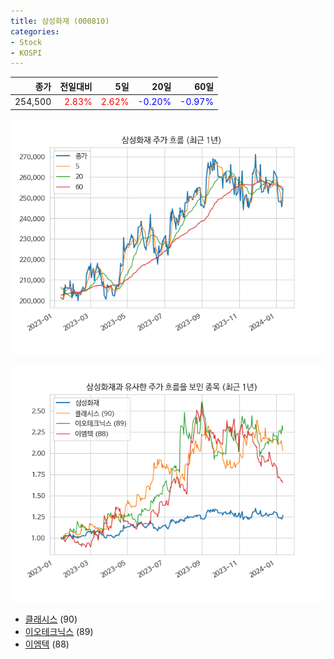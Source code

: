 ```yaml
---
title: 삼성화재 (000810)
categories:
- Stock
- KOSPI
---
```


|종가|전일대비|5일|20일|60일|
|---:|-------:|--:|---:|---:|
|254,500|<span style="color: red">2.83%</span>|<span style="color: red">2.62%</span>|<span style="color: blue">-0.20%</span>|<span style="color: blue">-0.97%</span>|


<!-- more -->

![000810](/assets/images/stock/000810.png)

![000810](/assets/images/stock/000810_sim.png)

- [클래시스](/214150/) (90)
- [이오테크닉스](/039030/) (89)
- [이엠텍](//091120/) (88)